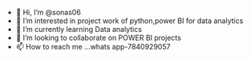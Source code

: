 - 👋 Hi, I’m @sonas06
- 👀 I’m interested in project work of python,power BI for data analytics
- 🌱 I’m currently learning Data analytics
- 💞️ I’m looking to collaborate on POWER BI projects
- 📫 How to reach me ...whats app-7840929057

<!---
sonas06/sonas06 is a ✨ special ✨ repository because its `README.md` (this file) appears on your GitHub profile.
You can click the Preview link to take a look at your changes.
--->
